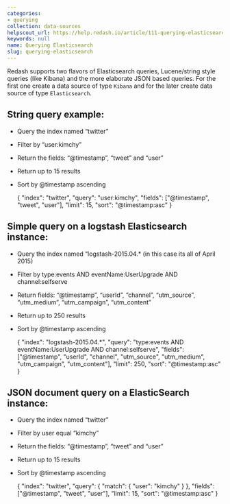 ```yaml
---
categories:
- querying
collection: data-sources
helpscout_url: https://help.redash.io/article/111-querying-elasticsearch
keywords: null
name: Querying Elasticsearch
slug: querying-elasticsearch
---
```

Redash supports two flavors of Elasticsearch queries, Lucene/string style
queries (like Kibana) and the more elaborate JSON based queries. For the first
one create a data source of type  `Kibana` and for the later create data
source of type `Elasticsearch`.

## String query example:

  * Query the index named “twitter”
  * Filter by “user:kimchy”
  * Return the fields: “@timestamp”, “tweet” and “user”
  * Return up to 15 results
  * Sort by @timestamp ascending

    
    
    {
    	"index": "twitter",
    	"query": "user:kimchy",
    	"fields": ["@timestamp", "tweet", "user"],
    	"limit": 15,
    	"sort": "@timestamp:asc"
    }
    

## Simple query on a logstash Elasticsearch instance:

  * Query the index named “logstash-2015.04.* (in this case its all of April 2015)
  * Filter by type:events AND eventName:UserUpgrade AND channel:selfserve
  * Return fields: “@timestamp”, “userId”, “channel”, “utm_source”, “utm_medium”, “utm_campaign”, “utm_content”
  * Return up to 250 results
  * Sort by @timestamp ascending

    
    
    {
    	"index": "logstash-2015.04.*",
    	"query": "type:events AND eventName:UserUpgrade AND channel:selfserve",
    	"fields": ["@timestamp", "userId", "channel", "utm_source", "utm_medium", "utm_campaign", "utm_content"],
    	"limit": 250,
    	"sort": "@timestamp:asc"
    }
    

## JSON document query on a ElasticSearch instance:

  * Query the index named “twitter”
  * Filter by user equal “kimchy”
  * Return the fields: “@timestamp”, “tweet” and “user”
  * Return up to 15 results
  * Sort by @timestamp ascending

    
    
    {
    	"index": "twitter",
    	"query": {
    		"match": {
    			"user": "kimchy"
    		}
    	},
    	"fields": ["@timestamp", "tweet", "user"],
    	"limit": 15,
    	"sort": "@timestamp:asc"
    }
    


